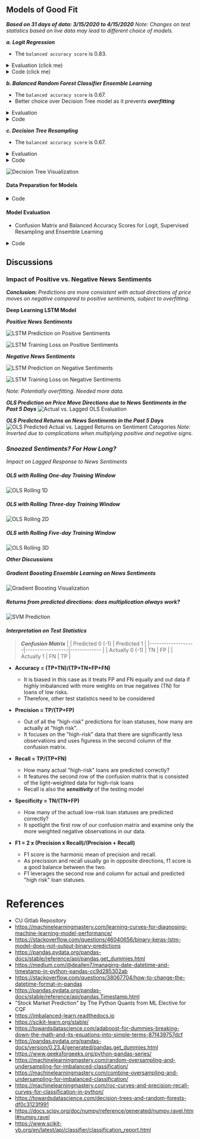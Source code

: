 
## Models of Good Fit
_**Based on 31 days of data: 3/15/2020 to 4/15/2020**_
_Note: Changes on test statistics based on live data may lead to different choice of models._

_**a. Logit Regression**_
* The `balanced accuracy score` is 0.83.

<details><summary>
Evaluation (click me)
</summary>

![Logit Evaluation](Images/dis_logit_evaluation.png)
![Logit Evaluation on Training vs. Testing Data](Images/dis_logit_eval_train_test.png)

</details>

<details><summary>
Code (click me)
</summary>

```python
# ********* MODEL FITTING *************
   # --------- Loigt -----------
   # --------Start-------------
   
M = 'Logit'
from sklearn import linear_model 
lm = linear_model.LogisticRegression(C = 1e5)
lm.fit(X_train, y_train)
lm_pred = lm.predict(X_test)


  # --------- Logit ------------
   # ---------End -------------

```
</details>


_**b. Balanced Random Forest Classifier Ensemble Learning**_
* The `balanced accuracy score` is 0.67.
* Better choice over Decision Tree model as it prevents _**overfitting**_
<details><summary>
Evaluation
</summary>

![Balanced Random Forest Evaluation](Images/dis_brf_evaluation.png)

</details>

<details><summary>
Code
</summary>

```python

# ********* MODEL FITTING *************
   # -----Balanced Random Forest -------
   # --------Start-------------

# Resample the training data with the RandomOversampler
# fit Random Forest Classifier
from imblearn.ensemble import BalancedRandomForestClassifier
brf = BalancedRandomForestClassifier(n_estimators=100, random_state=42)
brf.fit(X_train, y_train)
brf_pred = brf.predict(X_test)

   # --- Balanced Random Forest --------
   # --------End-------------

```
</details>



_**c. Decision Tree Resampling**_
* The `balanced accuracy score` is 0.67.

<details><summary>
Evaluation
</summary>

![Decision Tree Evaluation](Images/dis_dicision_tree_evaluation.png)

</details>

<details><summary>
Code
</summary>

```python

# ********* MODEL FITTING *************
   # ----- Decision Tree -------
   # --------Start-------------

from sklearn import tree
# Needed for decision tree visualization
import pydotplus
from IPython.display import Image

# Creating the decision tree classifier instance
model_tree = tree.DecisionTreeClassifier()
# Fitting the model
model_tree = model_tree.fit(X_train, y_train)
# Making predictions using the testing data
tree_pred = model_tree.predict(X_test)

  # --- Decision Tree --------
   # --------End-------------

```

</details>


![Decision Tree Visualization](Images/DIS_1d_decision_tree_updated.png)


#### Data Preparation for Models

<details><summary>
Code 
</summary>

```python

# Creating training and testing data sets
from sklearn.model_selection import train_test_split
X_train, X_test, y_train, y_test = train_test_split(X, y, test_size = 0.3, shuffle=False, random_state=42) 

# For neural network sequential, LSTM and ensemble learning
#Create the StandardScaler instance
scaler = StandardScaler()
# Fit the Standard Scaler with the training data
X_scaler = scaler.fit(X_train)

# Scale the training data - only scale X_train and X_test data 
X_train_scaled = X_scaler.transform(X_train)
X_test_scaled = X_scaler.transform(X_test)


# Creating validation data sets for deep learning on neural network model training
from sklearn.model_selection import train_test_split
X_train, X_val, y_train, y_val = train_test_split(X_train, y_train, test_size = 0.3, shuffle=False) 


```
</details>

#### Model Evaluation

* Confusion Matrix and Balanced Accuracy Scores for Logit, Supervised Resampling and Ensemble Learning

<details><summary>
Code
</summary>


```python
# Score the accuracy
print("Training vs. Testing - Logit")
print(f"Training Data Score: {lm.score(X_train, y_train):,.04f}")
print(f"Testing Data Score: {lm.score(X_test, y_test):,.04f}")

# Evaluating the Logit model in a nicer format
# Calculating the confusion matrix
cm_lm = confusion_matrix(y_test, lm_pred)
cm_lm_df = pd.DataFrame(
    cm_lm, index=["Actual -1", "Actual 1"], columns=["Predicted -1", "Predicted 1"]
)
# Calculating the accuracy score
acc_lm_score = balanced_accuracy_score(y_test, lm_pred)

# Displaying results
print("Confusion Matrix - Logit")
display(cm_lm_df)
print(f"Balanced Accuracy Score : {acc_lm_score:,.04f}")
print("Classification Report - Logit")
print(classification_report(y_test, lm_pred))

```
</details>


## **Discussions** 

### **Impact of Positive vs. Negative News Sentiments**

_**Conclusion:** Predictions are more consistent with actual directions of price moves on negative compared to positive sentiments, subject to overfitting._

**Deep Learning LSTM Model**

_**Positive News Sentiments**_

![LSTM Prediction on Positive Sentiments](Images/DIS_positive_lstm.png)

![LSTM Training Loss on Positive Sentiments](Images/DIS_loss_positive_sentiments_lstm.png)

_**Negative News Sentiments**_

![LSTM Prediction on Negative Sentiments](Images/DIS_lstm_negative.png)

![LSTM Training Loss on Negative Sentiments](Images/DIS_loss_negative_lstm.png)

_Note: Potentially overfitting. Needed more data._

_**OLS Prediction on Price Move Directions due to News Sentiments in the Past 5 Days**_
![Actual vs. Lagged OLS Evaluation](Images/actual_vs_outofsample_OLS_news_5d_DIS_1d_5dnews.png)

_**OLS Predicted Returns on News Sentiments in the Past 5 Days**_
![OLS Predicted Actual vs. Lagged Returns on Sentiment Catogories ](Images/actual_vs_outofsample_OLS_news_5d_DIS_1d_return_5dnews.png)
_Note: Inverted due to complications when multiplying positive and negative signs._

### _**Snoozed Sentiments? For How Long?**_
_Impact on Lagged Response to News Sentiments_

##### **OLS with Rolling One-day Training Window**

![OLS Rolling 1D](Images/actual_vs_outofsample_ols_DIS_1d.png)

##### **OLS with Rolling Three-day Training Window**

![OLS Rolling 2D](Images/actual_vs_outofsample_ols_DIS_3d.png)

##### **OLS with Rolling Five-day Training Window**

![OLS Rolling 3D](Images/actual_vs_outofsample_OLS_DIS_5d.png)



_**Other Discussions**_

##### **Gradient Boosting Ensemble Learning on News Sentiments**

![Gradient Boosting Visualization](Images/DIS_GradientBoosting_tree_1_updated.png)

##### **Returns from predicted directions: does multiplication always work?**

![SVM Prediction](Images/actual_vs_outofsample_SVM_DIS_1d.png)


#### _Interpretation on Test Statistics_

> _**Confusion Matrix**_
> |                   | Predicted 0 (-1) | Predicted 1  |
> |-------------------|------------------|------------- |
> |  Actually 0 (-1)  |      TN          |     FP       |
> |  Actually 1       |      FN          |     TP       |

* **Accuracy = (TP+TN)/(TP+TN+FP+FN)** 
    * It is biased in this case as it treats FP and FN equally and out data if highly imbalanced with more weights on true negatives (TN) for loans of low risks. 
    * Therefore, other test statistics need to be considered

* **Precision = TP/(TP+FP)**
    * Out of all the "high-risk" predictions for loan statuses, how many are actually at "high risk".
    * It focuses on the "high-risk" data that there are significantly less observations and uses figuress in the second column of the confusion matrix.

* **Recall = TP/(TP+FN)**
    * How many actual "high-risk" loans are predicted correctly?
    * It features the second row of the confusion matrix that is consisted of the light-weighted data for high-risk loans
    * Recall is also the _**sensitivity**_ of the testing model

* **Specificity = TN/(TN+FP)**
    * How many of the actuall low-risk loan statuses are predicted correctly?
    * It spotlight the first row of our confusion matrix and examine only the more weighted negative observations in our data.

* **F1 = 2 x (Precision x Recall)/(Precision + Recall)**
    * F1 score is the harmonic mean of precision and recall.
    * As precission and recall usually go in opposite directions, f1 score is a good balance between the two.
    * F1 leverages the second row and column for actual and predicted "high risk" loan statuses.



# References

* CU Gitlab Repository
* https://machinelearningmastery.com/learning-curves-for-diagnosing-machine-learning-model-performance/
* https://stackoverflow.com/questions/46040656/binary-keras-lstm-model-does-not-output-binary-predictions
* https://pandas.pydata.org/pandas-docs/stable/reference/api/pandas.get_dummies.html
* https://medium.com/@deallen7/managing-date-datetime-and-timestamp-in-python-pandas-cc9d285302ab
* https://stackoverflow.com/questions/38067704/how-to-change-the-datetime-format-in-pandas
* https://pandas.pydata.org/pandas-docs/stable/reference/api/pandas.Timestamp.html
* "Stock Market Prediction" by The Python Quants from ML Elective for CQF
* https://imbalanced-learn.readthedocs.io
* https://scikit-learn.org/stable/
* https://towardsdatascience.com/adaboost-for-dummies-breaking-down-the-math-and-its-equations-into-simple-terms-87f439757dcf
* https://pandas.pydata.org/pandas-docs/version/0.23.4/generated/pandas.get_dummies.html
* https://www.geeksforgeeks.org/python-pandas-series/
* https://machinelearningmastery.com/random-oversampling-and-undersampling-for-imbalanced-classification/
* https://machinelearningmastery.com/combine-oversampling-and-undersampling-for-imbalanced-classification/
* https://machinelearningmastery.com/roc-curves-and-precision-recall-curves-for-classification-in-python/
* https://towardsdatascience.com/decision-trees-and-random-forests-df0c3123f991
* https://docs.scipy.org/doc/numpy/reference/generated/numpy.ravel.html#numpy.ravel
* https://www.scikit-yb.org/en/latest/api/classifier/classification_report.html